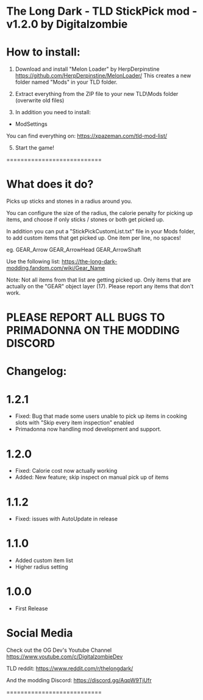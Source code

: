 The Long Dark - TLD StickPick mod - v1.2.0 by Digitalzombie
===========================================================

How to install:
===============
1. Download and install "Melon Loader" by HerpDerpinstine
https://github.com/HerpDerpinstine/MelonLoader/
This creates a new folder named "Mods" in your TLD folder.

2. Extract everything from the ZIP file to your new TLD\Mods folder (overwrite old files)

3. In addition you need to install:
- ModSettings

You can find everything on: https://xpazeman.com/tld-mod-list/

5. Start the game! 

===========================

What does it do?
=================

Picks up sticks and stones in a radius around you.

You can configure the size of the radius, 
the calorie penalty for picking up items,
and choose if only sticks / stones or both get picked up.

In addition you can put a "StickPickCustomList.txt" file in your Mods folder,
to add custom items that get picked up. One item per line, no spaces!

eg.
GEAR_Arrow
GEAR_ArrowHead
GEAR_ArrowShaft

Use the following list:
https://the-long-dark-modding.fandom.com/wiki/Gear_Name

Note: 
Not all items from that list are getting picked up. Only items that are actually on the "GEAR" object layer (17).
Please report any items that don't work.

PLEASE REPORT ALL BUGS TO PRIMADONNA ON THE MODDING DISCORD
===========================================================

Changelog:
==========
1.2.1
==========
- Fixed: Bug that made some users unable to pick up items in cooking slots with "Skip every item inspection" enabled
- Primadonna now handling mod development and support.

1.2.0	
==========
- Fixed: Calorie cost now actually working	
- Added: New feature; skip inspect on manual pick up of items

1.1.2
==========
- Fixed: issues with AutoUpdate in release

1.1.0
==========
- Added custom item list
- Higher radius setting

1.0.0
==========
- First Release


Social Media
==========
Check out the OG Dev's Youtube Channel
https://www.youtube.com/c/DigitalzombieDev

TLD reddit:
https://www.reddit.com/r/thelongdark/

And the modding Discord:
https://discord.gg/AqpW9TjUfr

===========================
